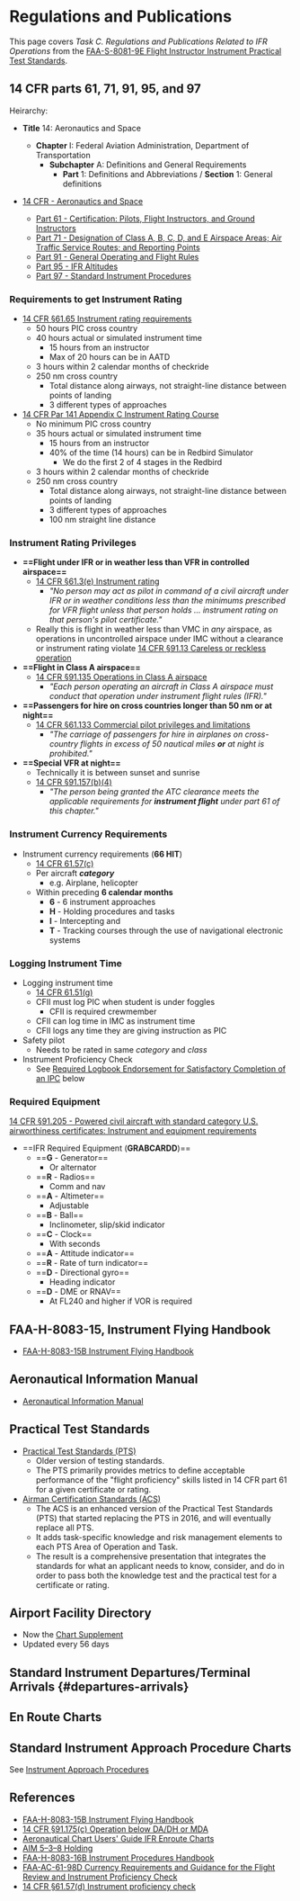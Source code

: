 # Regulations and Publications

This page covers *Task C. Regulations and Publications Related to IFR Operations* from the [FAA-S-8081-9E Flight Instructor Instrument Practical Test Standards](https://www.faa.gov/training_testing/testing/acs/cfi_instrument_pts_9.pdf).

## 14 CFR parts 61, 71, 91, 95, and 97

Heirarchy:

* **Title** 14: Aeronautics and Space
  * **Chapter** I: Federal Aviation Administration, Department of Transportation
    * **Subchapter** A: Definitions and General Requirements
      * **Part** 1: Definitions and Abbreviations / **Section** 1: General definitions

* [14 CFR - Aeronautics and Space](https://www.ecfr.gov/current/title-14)
  * [Part 61 - Certification: Pilots, Flight Instructors, and Ground Instructors](https://www.ecfr.gov/current/title-14/chapter-I/subchapter-D/part-61?toc=1)
  * [Part 71 - Designation of Class A, B, C, D, and E Airspace Areas; Air Traffic Service Routes; and Reporting Points](https://www.ecfr.gov/current/title-14/chapter-I/subchapter-E/part-71?toc=1)
  * [Part 91 - General Operating and Flight Rules](https://www.ecfr.gov/current/title-14/chapter-I/subchapter-F/part-91?toc=1)
  * [Part 95 - IFR Altitudes](https://www.ecfr.gov/current/title-14/chapter-I/subchapter-F/part-95?toc=1)
  * [Part 97 - Standard Instrument Procedures](https://www.ecfr.gov/current/title-14/chapter-I/subchapter-F/part-97?toc=1)

### Requirements to get Instrument Rating

* [14 CFR &sect;61.65 Instrument rating requirements](https://www.ecfr.gov/current/title-14/chapter-I/subchapter-D/part-61/subpart-B/section-61.65)
  * 50 hours PIC cross country
  * 40 hours actual or simulated instrument time
    * 15 hours from an instructor
    * Max of 20 hours can be in AATD
  * 3 hours within 2 calendar months of checkride
  * 250 nm cross country
    * Total distance along airways, not straight-line distance between points of landing
    * 3 different types of approaches
* [14 CFR Par 141 Appendix C Instrument Rating Course](https://www.ecfr.gov/current/title-14/chapter-I/subchapter-H/part-141/appendix-Appendix%20C%20to%20Part%20141)
  * No minimum PIC cross country
  * 35 hours actual or simulated instrument time
    * 15 hours from an instructor
    * 40% of the time (14 hours) can be in Redbird Simulator
      * We do the first 2 of 4 stages in the Redbird
  * 3 hours within 2 calendar months of checkride
  * 250 nm cross country
    * Total distance along airways, not straight-line distance between points of landing
    * 3 different types of approaches
    * 100 nm straight line distance

### Instrument Rating Privileges

* **==Flight under IFR or in weather less than VFR in controlled airspace==**
  * [14 CFR &sect;61.3(e) Instrument rating](https://www.ecfr.gov/current/title-14/chapter-I/subchapter-D/part-61/subpart-A/section-61.3#p-61.3(e))
    * *"No person may act as pilot in command of a civil aircraft under IFR or in weather conditions less than the minimums prescribed for VFR flight unless that person holds ... instrument rating on that person's pilot certificate."*
  * Really this is flight in weather less than VMC in *any* airspace, as operations in uncontrolled airspace under IMC without a clearance or instrument rating violate [14 CFR &sect;91.13 Careless or reckless operation](https://www.ecfr.gov/current/title-14/chapter-I/subchapter-F/part-91/subpart-A/section-91.13)
* **==Flight in Class A airspace==**
  * [14 CFR &sect;91.135 Operations in Class A airspace](https://www.ecfr.gov/current/title-14/chapter-I/subchapter-F/part-91/subpart-B/subject-group-ECFRe4c59b5f5506932/section-91.135)
    * *"Each person operating an aircraft in Class A airspace must conduct that operation under instrument flight rules (IFR)."*
* **==Passengers for hire on cross countries longer than 50 nm or at night==**
  * [14 CFR &sect;61.133 Commercial pilot privileges and limitations](https://www.ecfr.gov/current/title-14/chapter-I/subchapter-D/part-61/subpart-F/section-61.133)
    * *"The carriage of passengers for hire in airplanes on cross-country flights in excess of 50 nautical miles* ***or*** *at night is prohibited."*
* **==Special VFR at night==**
  * Technically it is between sunset and sunrise
  * [14 CFR &sect;91.157(b)(4)](https://www.ecfr.gov/current/title-14/chapter-I/subchapter-F/part-91/subpart-B/subject-group-ECFR4d5279ba676bedc/section-91.157#p-91.157(b)(4))
    * *"The person being granted the ATC clearance meets the applicable requirements for* ***instrument flight*** *under part 61 of this chapter."*

### Instrument Currency Requirements

* Instrument currency requirements (**66 HIT**)
  * [14 CFR 61.57(c)](https://www.ecfr.gov/current/title-14/chapter-I/subchapter-D/part-61/subpart-A/section-61.57#p-61.57(c))
  * Per aircraft ***category***
    * e.g. Airplane, helicopter
  * Within preceding **6 calendar months**
    * **6** - 6 instrument approaches
    * **H** - Holding procedures and tasks
    * **I** - Intercepting and
    * **T** - Tracking courses through the use of navigational electronic systems

### Logging Instrument Time

* Logging instrument time
  * [14 CFR 61.51(g)](https://www.ecfr.gov/current/title-14/chapter-I/subchapter-D/part-61/subpart-A/section-61.51#p-61.51(g))
  * CFII must log PIC when student is under foggles
    * CFII is required crewmember
  * CFII can log time in IMC as instrument time
  * CFII logs any time they are giving instruction as PIC
* Safety pilot
  * Needs to be rated in same *category* and *class*
* Instrument Proficiency Check
  * See [Required Logbook Endorsement for Satisfactory Completion of an IPC](#ipc-required-logbook-endorsement) below

### Required Equipment

[14 CFR &sect;91.205 - Powered civil aircraft with standard category U.S. airworthiness certificates: Instrument and equipment requirements](https://www.ecfr.gov/current/title-14/chapter-I/subchapter-F/part-91/subpart-C/section-91.205)

* ==IFR Required Equipment (**GRABCARDD**)==
  * ==**G** - Generator==
    * Or alternator
  * ==**R** - Radios==
    * Comm and nav
  * ==**A** - Altimeter==
    * Adjustable
  * ==**B** - Ball==
    * Inclinometer, slip/skid indicator
  * ==**C** - Clock==
    * With seconds
  * ==**A** - Attitude indicator==
  * ==**R** - Rate of turn indicator==
  * ==**D** - Directional gyro==
    * Heading indicator
  * ==**D** - DME or RNAV==
    * At FL240 and higher if VOR is required

## FAA-H-8083-15, Instrument Flying Handbook

* [FAA-H-8083-15B Instrument Flying Handbook](https://www.faa.gov/sites/faa.gov/files/regulations_policies/handbooks_manuals/aviation/FAA-H-8083-15B.pdf)

## Aeronautical Information Manual

* [Aeronautical Information Manual](https://www.faa.gov/air_traffic/publications/atpubs/aim_html/)

## Practical Test Standards

* [Practical Test Standards (PTS)](https://www.faa.gov/training_testing/testing/test_standards)
  * Older version of testing standards.
  * The PTS primarily provides metrics to define acceptable performance of the "flight proficiency" skills listed in 14 CFR part 61 for a given certificate or rating.
* [Airman Certification Standards (ACS)](https://www.faa.gov/training_testing/testing/acs)
  * The ACS is an enhanced version of the Practical Test Standards (PTS) that started replacing the PTS in 2016, and will eventually replace all PTS.
  * It adds task-specific knowledge and risk management elements to each PTS Area of Operation and Task.
  * The result is a comprehensive presentation that integrates the standards for what an applicant needs to know, consider, and do in order to pass both the knowledge test and the practical test for a certificate or rating.

## Airport Facility Directory

* Now the [Chart Supplement](https://www.faa.gov/air_traffic/flight_info/aeronav/digital_products/dafd/)
* Updated every 56 days

## Standard Instrument Departures/Terminal Arrivals {#departures-arrivals}

<!--@include: ./docs/includes/departure-procedures.md | shift:2-->

<!--@include: ./docs/includes/arrival-procedures.md | shift:2-->

## En Route Charts

<!--@include: ./docs/includes/ifr-en-route.md | shift:2-->

## Standard Instrument Approach Procedure Charts

See [Instrument Approach Procedures](/cfii/approaches/overview)

## References

* [FAA-H-8083-15B Instrument Flying Handbook](https://www.faa.gov/sites/faa.gov/files/regulations_policies/handbooks_manuals/aviation/FAA-H-8083-15B.pdf)
* [14 CFR &sect;91.175(c) Operation below DA/DH or MDA](https://www.ecfr.gov/current/title-14/part-91#p-91.175(c))
* [Aeronautical Chart Users' Guide IFR Enroute Charts](https://www.faa.gov/air_traffic/flight_info/aeronav/digital_products/aero_guide/)
* [AIM 5–3–8 Holding](https://www.faa.gov/air_traffic/publications/atpubs/aim_html/chap5_section_3.html#$paragraph5-3-8)
* [FAA-H-8083-16B Instrument Procedures Handbook](https://www.faa.gov/regulations_policies/handbooks_manuals/aviation/instrument_procedures_handbook)
* [FAA-AC-61-98D Currency Requirements and Guidance for the Flight Review and Instrument Proficiency Check](https://www.faa.gov/regulations_policies/advisory_circulars/index.cfm/go/document.information/documentid/1033391)
* [14 CFR &sect;61.57(d) Instrument proficiency check](https://www.ecfr.gov/current/title-14/chapter-I/subchapter-D/part-61/subpart-A/section-61.57#p-61.57(d))